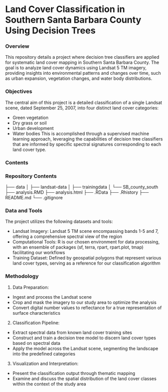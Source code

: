 # Land Cover Classification in Southern Santa Barbara County Using Decision Trees

### Overview
This repository details a project where decision tree classifiers are applied for systematic land cover mapping in Southern Santa Barbara County. The goal is to analyze land cover dynamics using Landsat 5 TM imagery, providing insights into environmental patterns and changes over time, such as urban expansion, vegetation changes, and water body distributions.

### Objectives
The central aim of this project is a detailed classification of a single Landsat scene, dated September 25, 2007, into four distinct land cover categories:
- Green vegetation
- Dry grass or soil
- Urban development
- Water bodies
This is accomplished through a supervised machine learning approach, leveraging the capabilities of decision tree classifiers that are informed by specific spectral signatures corresponding to each land cover type.

### Contents

### Repository Contents
├── data 
│ ├── landsat-data 
│ ├── trainingdata
│ └── SB_county_south
├── analysis.RMD
├── analysis.html
├── .RData
├── .Rhistory
├── README.md 
└── .gitignore 


### Data and Tools
The project utilizes the following datasets and tools:
- Landsat Imagery: Landsat 5 TM scene encompassing bands 1-5 and 7, offering a comprehensive spectral view of the region
- Computational Tools: R is our chosen environment for data processing, with an ensemble of packages (sf, terra, rpart, rpart.plot, tmap) facilitating our workflows
- Training Dataset: Defined by geospatial polygons that represent various land cover types, serving as a reference for our classification algorithm

### Methodology
1. Data Preparation:
- Ingest and process the Landsat scene
- Crop and mask the imagery to our study area to optimize the analysis
- Convert digital number values to reflectance for a true representation of surface characteristics

2. Classification Pipeline:
- Extract spectral data from known land cover training sites
- Construct and train a decision tree model to discern land cover types based on spectral data
- Apply the model across the Landsat scene, segmenting the landscape into the predefined categories

3. Visualization and Interpretation:
- Present the classification output through thematic mapping
- Examine and discuss the spatial distribution of the land cover classes within the context of the study area


